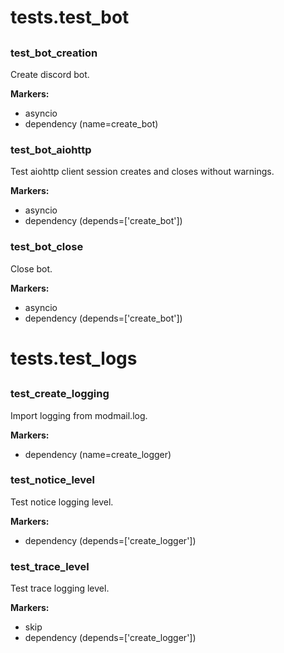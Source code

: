 # tests.test_bot
##
### test_bot_creation
Create discord bot.

**Markers:**
- asyncio
- dependency  (name=create_bot)
### test_bot_aiohttp
Test aiohttp client session creates and closes without warnings.

**Markers:**
- asyncio
- dependency  (depends=['create_bot'])
### test_bot_close
Close bot.

**Markers:**
- asyncio
- dependency  (depends=['create_bot'])
# tests.test_logs
##
### test_create_logging
Import logging from modmail.log.

**Markers:**
- dependency  (name=create_logger)
### test_notice_level
Test notice logging level.

**Markers:**
- dependency  (depends=['create_logger'])
### test_trace_level
Test trace logging level.

**Markers:**
- skip
- dependency  (depends=['create_logger'])

